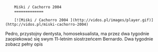 
        Miśki / Cachorro 2004 
        =============
        
        [![Miśki / Cachorro 2004 ](http://vidos.pl/images/player.gif)](http://vidos.pl/miski-cachorro-2004)
        
        
 Pedro, przystojny dentysta, homoseksualista, ma przez dwa tygodnie zaopiekować się swym 11-letnim siostrzeńcem Bernardo. Dwa tygodnie zobacz pełny opis
    